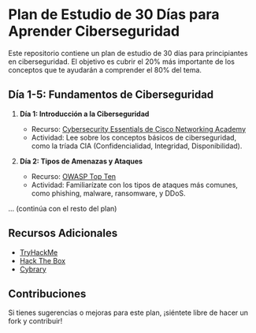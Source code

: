 # Plan de Estudio de 30 Días para Aprender Ciberseguridad

Este repositorio contiene un plan de estudio de 30 días para principiantes en ciberseguridad. El objetivo es cubrir el 20% más importante de los conceptos que te ayudarán a comprender el 80% del tema.

## Día 1-5: Fundamentos de Ciberseguridad
1. **Día 1: Introducción a la Ciberseguridad**
   - Recurso: [Cybersecurity Essentials de Cisco Networking Academy](https://www.netacad.com/courses/cybersecurity/cybersecurity-essentials)
   - Actividad: Lee sobre los conceptos básicos de ciberseguridad, como la tríada CIA (Confidencialidad, Integridad, Disponibilidad).

2. **Día 2: Tipos de Amenazas y Ataques**
   - Recurso: [OWASP Top Ten](https://owasp.org/www-project-top-ten/)
   - Actividad: Familiarízate con los tipos de ataques más comunes, como phishing, malware, ransomware, y DDoS.

... (continúa con el resto del plan)

## Recursos Adicionales
- [TryHackMe](https://tryhackme.com/)
- [Hack The Box](https://www.hackthebox.com/)
- [Cybrary](https://www.cybrary.it/)

## Contribuciones
Si tienes sugerencias o mejoras para este plan, ¡siéntete libre de hacer un fork y contribuir!
